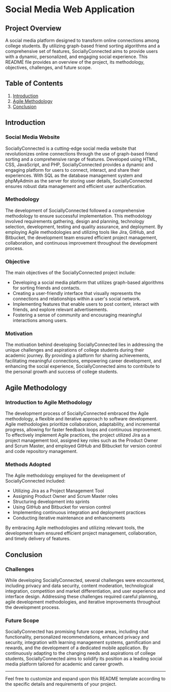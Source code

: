 # Social Media Web Application

## Project Overview

A social media platform designed to transform online connections among college students. By utilizing graph-based friend sorting algorithms and a comprehensive set of features, SociallyConnected aims to provide users with a dynamic, personalized, and engaging social experience. This README file provides an overview of the project, its methodology, objectives, challenges, and future scope.

## Table of Contents

1. [Introduction](#introduction)
2. [Agile Methodology](#agile-methodology)
3. [Conclusion](#conclusion)

## Introduction <a name="introduction"></a>

### Social Media Website

SociallyConnected is a cutting-edge social media website that revolutionizes online connections through the use of graph-based friend sorting and a comprehensive range of features. Developed using HTML, CSS, JavaScript, and PHP, SociallyConnected provides a dynamic and engaging platform for users to connect, interact, and share their experiences. With SQL as the database management system and phpMyAdmin as the server for storing user details, SociallyConnected ensures robust data management and efficient user authentication.

### Methodology

The development of SociallyConnected followed a comprehensive methodology to ensure successful implementation. This methodology involved requirements gathering, design and planning, technology selection, development, testing and quality assurance, and deployment. By employing Agile methodologies and utilizing tools like Jira, GitHub, and Bitbucket, the development team ensured efficient project management, collaboration, and continuous improvement throughout the development process.

### Objective

The main objectives of the SociallyConnected project include:

- Developing a social media platform that utilizes graph-based algorithms for sorting friends and contacts.
- Creating a user-friendly interface that visually represents the connections and relationships within a user's social network.
- Implementing features that enable users to post content, interact with friends, and explore relevant advertisements.
- Fostering a sense of community and encouraging meaningful interactions among users.

### Motivation

The motivation behind developing SociallyConnected lies in addressing the unique challenges and aspirations of college students during their academic journey. By providing a platform for sharing achievements, facilitating meaningful connections, empowering career development, and enhancing the social experience, SociallyConnected aims to contribute to the personal growth and success of college students.

## Agile Methodology <a name="agile-methodology"></a>

### Introduction to Agile Methodology

The development process of SociallyConnected embraced the Agile methodology, a flexible and iterative approach to software development. Agile methodologies prioritize collaboration, adaptability, and incremental progress, allowing for faster feedback loops and continuous improvement. To effectively implement Agile practices, the project utilized Jira as a project management tool, assigned key roles such as the Product Owner and Scrum Master, and employed GitHub and Bitbucket for version control and code repository management.

### Methods Adopted

The Agile methodology employed for the development of SociallyConnected included:

- Utilizing Jira as a Project Management Tool
- Assigning Product Owner and Scrum Master roles
- Structuring development into sprints
- Using GitHub and Bitbucket for version control
- Implementing continuous integration and deployment practices
- Conducting iterative maintenance and enhancements

By embracing Agile methodologies and utilizing relevant tools, the development team ensured efficient project management, collaboration, and timely delivery of features.

## Conclusion <a name="conclusion"></a>

### Challenges

While developing SociallyConnected, several challenges were encountered, including privacy and data security, content moderation, technological integration, competition and market differentiation, and user experience and interface design. Addressing these challenges required careful planning, agile development methodologies, and iterative improvements throughout the development process.

### Future Scope

SociallyConnected has promising future scope areas, including chat functionality, personalized recommendations, enhanced privacy and security, integration with learning management systems, gamification and rewards, and the development of a dedicated mobile application. By continuously adapting to the changing needs and aspirations of college students, SociallyConnected aims to solidify its position as a leading social media platform tailored for academic and career growth.

---

Feel free to customize and expand upon this README template according to the specific details and requirements of your project.

